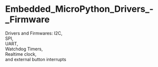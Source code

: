 # Embedded_MicroPython_Drivers_-_Firmware
Drivers and Firmwares:
I2C,<br>
SPI,<br>
UART,<br>
Watchdog Timers,<br>
Realtime clock,<br>
and external button interrupts<br>

